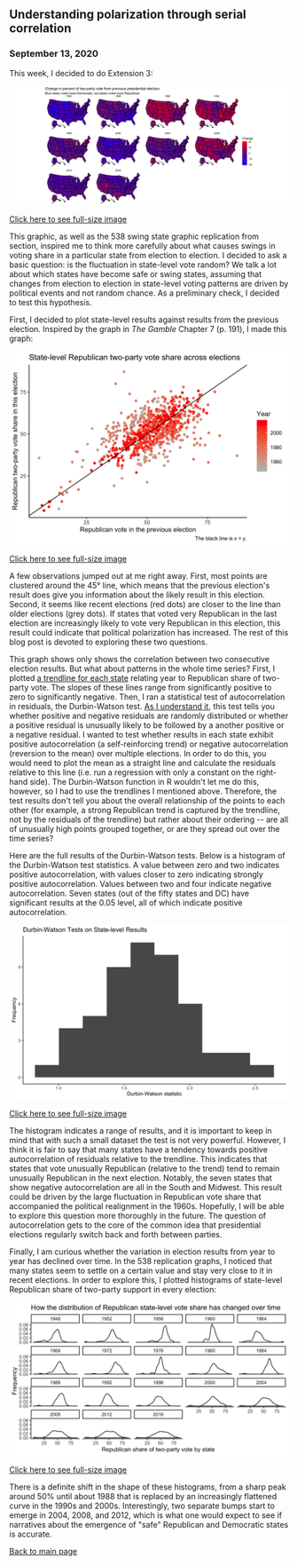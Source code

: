 ## Understanding polarization through serial correlation
### September 13, 2020
This week, I decided to do Extension 3:

<img src = "../images/extension3.png">

[Click here to see full-size image](https://hwsimpson33.github.io/pres2020/images/extension3.png)

This graphic, as well as the 538 swing state graphic replication from section, inspired me to think more carefully about what causes swings in voting share in a particular state from election to election. I decided to ask a basic question: is the fluctuation in state-level vote random? We talk a lot about which states have become safe or swing states, assuming that changes from election to election in state-level voting patterns are driven by political events and not random chance. As a preliminary check, I decided to test this hypothesis.

First, I decided to plot state-level results against results from the previous election. Inspired by the graph in _The Gamble_ Chapter 7 (p. 191), I made this graph:

<img src = "../images/across_elections.png">

[Click here to see full-size image](https://hwsimpson33.github.io/pres2020/images/across_elections.png)

A few observations jumped out at me right away. First, most points are clustered around the 45&deg; line, which means that the previous election's result does give you information about the likely result in this election. Second, it seems like recent elections (red dots) are closer to the line than older elections (grey dots). If states that voted very Republican in the last election are increasingly likely to vote very Republican in this election, this result could indicate that political polarization has increased. The rest of this blog post is devoted to exploring these two questions.

This graph shows only shows the correlation between two consecutive election results. But what about patterns in the whole time series? First, I plotted [a trendline for each state](../images/state_reg_plot.png) relating year to Republican share of two-party vote. The slopes of these lines range from significantly positive to zero to significantly negative. Then, I ran a statistical test of autocorrelation in residuals, the Durbin-Watson test. [As I understand it](http://www.columbia.edu/~so33/SusDev/Lecture_8.pdf), this test tells you whether positive and negative residuals are randomly distributed or whether a positive residual is unusually likely to be followed by a another positive or a negative residual. I wanted to test whether results in each state exhibit positive autocorrelation (a self-reinforcing trend) or negative autocorrelation (reversion to the mean) over multiple elections. In order to do this, you would need to plot the mean as a straight line and calculate the residuals relative to this line (i.e. run a regression with only a constant on the right-hand side). The Durbin-Watson function in R wouldn't let me do this, however, so I had to use the trendlines I mentioned above. Therefore, the test results don't tell you about the overall relationship of the points to each other (for example, a strong Republican trend is captured by the trendline, not by the residuals of the trendline) but rather about their ordering -- are all of unusually high points grouped together, or are they spread out over the time series?

Here are the full results of the Durbin-Watson tests. Below is a histogram of the Durbin-Watson test statistics. A value between zero and two indicates positive autocorrelation, with values closer to zero indicating strongly positive autocorrelation. Values between two and four indicate negative autocorrelation. Seven states (out of the fifty states and DC) have significant results at the 0.05 level, all of which indicate positive autocorrelation.

<img src = "../images/autocorr.png">

[Click here to see full-size image](https://hwsimpson33.github.io/pres2020/images/autocorr.png)

The histogram indicates a range of results, and it is important to keep in mind that with such a small dataset the test is not very powerful. However, I think it is fair to say that many states have a tendency towards positive autocorrelation of residuals relative to the trendline. This indicates that states that vote unusually Republican (relative to the trend) tend to remain unusually Republican in the next election. Notably, the seven states that show negative autocorrelation are all in the South and Midwest. This result could be driven by the large fluctuation in Republican vote share that accompanied the political realignment in the 1960s. Hopefully, I will be able to explore this question more thoroughly in the future. The question of autocorrelation gets to the core of the common idea that presidential elections regularly switch back and forth between parties.

Finally, I am curious whether the variation in election results from year to year has declined over time. In the 538 replication graphs, I noticed that many states seem to settle on a certain value and stay very close to it in recent elections. In order to explore this, I plotted histograms of state-level Republican share of two-party support in every election:

<img src = "../images/density_by_year.png">

[Click here to see full-size image](https://hwsimpson33.github.io/pres2020/images/density_by_year.png)

There is a definite shift in the shape of these histograms, from a sharp peak around 50% until about 1988 that is replaced by an increasingly flattened curve in the 1990s and 2000s. Interestingly, two separate bumps start to emerge in 2004, 2008, and 2012, which is what one would expect to see if narratives about the emergence of "safe" Republican and Democratic states is accurate.

[Back to main page](https://hwsimpson33.github.io/pres2020/)
